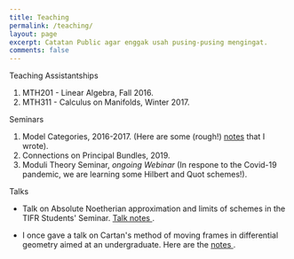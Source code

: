 ```yaml
---
title: Teaching
permalink: /teaching/
layout: page
excerpt: Catatan Public agar enggak usah pusing-pusing mengingat.
comments: false
---
```


<p>Teaching Assistantships</p>

1.  MTH201 - Linear Algebra, Fall 2016.
1. MTH311 - Calculus on Manifolds, Winter 2017.


<p>Seminars</p>


1. Model Categories, 2016-2017. (Here are some (rough!) <a href="/assets/notes/Model Categories.pdf" target="_blank">notes</a> that I wrote).
1. Connections on Principal Bundles, 2019.
1. Moduli Theory Seminar, <i>ongoing Webinar</i> (In respone to the Covid-19 pandemic, we are learning some Hilbert and Quot schemes!).



Talks
* Talk on Absolute Noetherian approximation and limits of schemes in the TIFR Students' Seminar. <a href="/assets/notes/approximations.article.pdf" target="_blank"> Talk notes </a>.

* I once gave a talk on Cartan's method of moving frames in differential geometry aimed at an undergraduate. Here are the <a href="/assets/notes/EGOF (revised).pdf" target="_blank"> notes </a>.

